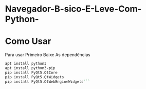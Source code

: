 # Navegador-B-sico-E-Leve-Com-Python-
# Como Usar 
Para usar Primeiro Baixe As dependências 
```bash
apt install python3 
apt install python3-pip
pip install PyQt5.QtCore
pip install PyQt5.QtWidgets
pip install PyQt5.QtWebEngineWidgets```
